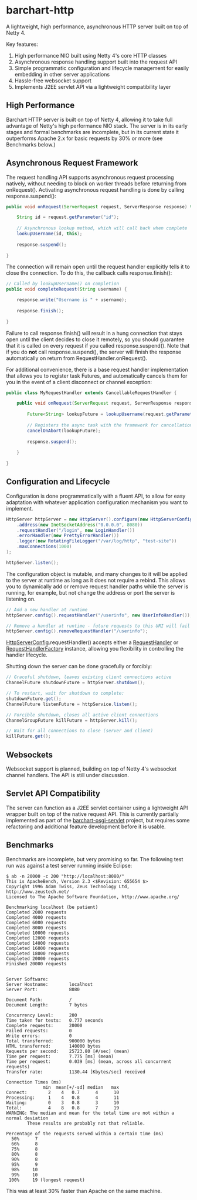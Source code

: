 barchart-http
=============

A lightweight, high performance, asynchronous HTTP server built on top of Netty 4.

Key features:

1. High performance NIO built using Netty 4's core HTTP classes
2. Asynchronous response handling support built into the request API
3. Simple programmatic configuration and lifecycle management for easily embedding in other server applications
4. Hassle-free websocket support
5. Implements J2EE servlet API via a lightweight compatibility layer

High Performance
----------------

Barchart HTTP server is built on top of Netty 4, allowing it to take full advantage of Netty's high performance
NIO stack. The server is in its early stages and formal benchmarks are incomplete, but in its current state it
outperforms Apache 2.x for basic requests by 30% or more (see Benchmarks below.)

Asynchronous Request Framework
------------------------------

The request handling API supports asynchronous request processing natively, without needing to block on worker
threads before returning from onRequest(). Activating asynchronous request handling is done by calling
response.suspend():

```java
public void onRequest(ServerRequest request, ServerResponse response) throws IOException {

    String id = request.getParameter("id");
    
    // Asynchronous lookup method, which will call back when complete
    lookupUsername(id, this);
    
    response.suspend();
    
}
```
The connection will remain open until the request handler explicitly tells it to close the connection.
To do this, the callback calls response.finish():

```java
// Called by lookupUsername() on completion
public void completeRequest(String username) {

    response.write("Username is " + username);
    
    response.finish();
    
}
```

Failure to call response.finish() will result in a hung connection that stays open until the client
decides to close it remotely, so you should guarantee that it is called on every request if you called
response.suspend(). Note that if you do **not** call response.suspend(), the server will finish the
response automatically on return from RequestHandler.onRequest().

For additional convenience, there is a base request handler implementation that allows you to register
task Futures, and automatically cancels them for you in the event of a client disconnect or channel
exception:

```java
public class MyRequestHandler extends CancellableRequestHandler {

    public void onRequest(ServerRequest request, ServerResponse response) throws IOException {
    
        Future<String> lookupFuture = lookupUsername(request.getParameter("name"), this);
        
        // Registers the async task with the framework for cancellation on connection failure
        cancelOnAbort(lookupFuture);
        
        response.suspend();
        
    }
    
}
```

Configuration and Lifecycle
---------------------------

Configuration is done programmatically with a fluent API, to allow for easy adaptation with whatever
application configuration mechanism you want to implement.

```java
HttpServer httpServer = new HttpServer().configure(new HttpServerConfig()
    .address(new InetSocketAddress("0.0.0.0", 8080))
    .requestHandler("/login", new LoginHandler())
    .errorHandler(new PrettyErrorHandler())
    .logger(new RotatingFileLogger("/var/log/http", "test-site"))
    .maxConnections(1000)
);

httpServer.listen();
```

The configuration object is mutable, and many changes to it will be applied to the server at runtime
as long as it does not require a rebind. This allows you to dynamically add or remove request handler
paths while the server is running, for example, but not change the address or port the server is
listening on.

```java
// Add a new handler at runtime
httpServer.config().requestHandler("/userinfo", new UserInfoHandler());

// Remove a handler at runtime - future requests to this URI will fail
httpServer.config().removeRequestHandler("/userinfo");
```

[HttpServerConfig](https://github.com/barchart/barchart-http/blob/master/src/main/java/com/barchart/http/server/HttpServerConfig.java).requestHandler() accepts either a
[RequestHandler](https://github.com/barchart/barchart-http/blob/master/src/main/java/com/barchart/http/request/RequestHandler.java)
or [RequestHandlerFactory](https://github.com/barchart/barchart-http/blob/master/src/main/java/com/barchart/http/request/RequestHandlerFactory.java)
instance, allowing you flexibility in controlling the handler lifecycle.

Shutting down the server can be done gracefully or forcibly:

```java
// Graceful shutdown, leaves existing client connections active
ChannelFuture shutdownFuture = httpServer.shutdown();

// To restart, wait for shutdown to complete:
shutdownFuture.get();
ChannelFuture listenFuture = httpService.listen();

// Forcible shutdown, closes all active client connections
ChannelGroupFuture killFuture = httpServer.kill();

// Wait for all connections to close (server and client)
killFuture.get();
```

Websockets
----------

Websocket support is planned, building on top of Netty 4's websocket channel handlers. The API is still
under discussion.

Servlet API Compatibility
-------------------------

The server can function as a J2EE servlet container using a lightweight API wrapper built on top of the
native request API. This is currently partially implemented as part of the 
[barchart-osgi-servlet](https://github.com/barchart/barchart-osgi/tree/master/barchart-osgi-servlet) project,
but requires some refactoring and additional feature development before it is usable.

Benchmarks
----------

Benchmarks are incomplete, but very promising so far. The following test run was against a test server
running inside Eclipse:

```
$ ab -n 20000 -c 200 "http://localhost:8080/"
This is ApacheBench, Version 2.3 <$Revision: 655654 $>
Copyright 1996 Adam Twiss, Zeus Technology Ltd, http://www.zeustech.net/
Licensed to The Apache Software Foundation, http://www.apache.org/

Benchmarking localhost (be patient)
Completed 2000 requests
Completed 4000 requests
Completed 6000 requests
Completed 8000 requests
Completed 10000 requests
Completed 12000 requests
Completed 14000 requests
Completed 16000 requests
Completed 18000 requests
Completed 20000 requests
Finished 20000 requests


Server Software:        
Server Hostname:        localhost
Server Port:            8080

Document Path:          /
Document Length:        7 bytes

Concurrency Level:      200
Time taken for tests:   0.777 seconds
Complete requests:      20000
Failed requests:        0
Write errors:           0
Total transferred:      900000 bytes
HTML transferred:       140000 bytes
Requests per second:    25723.80 [#/sec] (mean)
Time per request:       7.775 [ms] (mean)
Time per request:       0.039 [ms] (mean, across all concurrent requests)
Transfer rate:          1130.44 [Kbytes/sec] received

Connection Times (ms)
              min  mean[+/-sd] median   max
Connect:        2    4   0.7      4      10
Processing:     1    4   0.8      4      11
Waiting:        0    3   0.8      3      10
Total:          4    8   0.8      7      19
WARNING: The median and mean for the total time are not within a normal deviation
        These results are probably not that reliable.

Percentage of the requests served within a certain time (ms)
  50%      7
  66%      8
  75%      8
  80%      8
  90%      8
  95%      9
  98%     10
  99%     10
 100%     19 (longest request)
```

This was at least 30% faster than Apache on the same machine.
